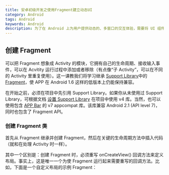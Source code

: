 ```yaml
---
title: 安卓初级开发之使用Fragment建立动态UI
category: Android
tags: Android
keywords: Android
description: 为了在 Android 上为用户提供动态的、多窗口的交互体验，需要将 UI 组件和Activity 操作封装成模块进行使用，这样我们就可以在 Activity 中对这些模块进行切入切出操作。可以用Fragment 创建这些模块，Fragment 就像一个嵌套的 Activity，拥有自己的布局（Layout）并管理自己的生命期。Fragment 定义了自己的布局后，它可以在 Activity 中与其他 Fragment 生成不同的组合，从而为不同的屏幕尺寸生成不同的布局（小屏幕一次也许只能显示一个 Fragment，大屏幕则可以显示更多）。本章将展示如何用 Fragment 创建动态界面，并在不同屏幕尺寸的设备上优化 APP 的用户体验。本章内容支持 Android 1.6 以上的设备。
---
```


## 创建 Fragment 
  可以把 Fragment 想象成 Activity 的模块，它拥有自己的生命周期、接收输入事件，可以在 Acvitity 运行过程中添加或者移除（有点像“子 Activity”，可以在不同的 Activity 里重复使用）。这一课教我们将学习继承  [Support Library](https://developer.android.com/tools/support-library/index.html)中的 [Fragment](https://developer.android.com/reference/android/support/v4/app/Fragment.html)，使 APP 在 Android 1.6 这样的低版本上仍能保持兼容。

   在开始之前，必须在项目中先引用 Support Library。如果你从未使用过 Support Library，可根据文档 [设置 Support Library](https://developer.android.com/tools/support-library/setup.html) 在项目中使用 v4 库。当然，也可以使用包含 [APP Bar](https://developer.android.com/training/appbar/index.html) 的 v7 appcompat 库。该库兼容 Android 2.1 (API level 7)，同时也包含了 Fragment API。    
### 创建 Fragment 类   
   首先从 Fragment 继承并创建 Fragment，然后在关键的生命周期方法中插入代码（就和在处理 Activity 时一样）。

其中一个区别是：创建 Fragment 时，必须重写 onCreateView() 回调方法来定义布局。事实上，这是唯一一个为使 Fragment 运行起来需要重写的回调方法。比如，下面是一个自定义布局的示例 Fragment：
 



